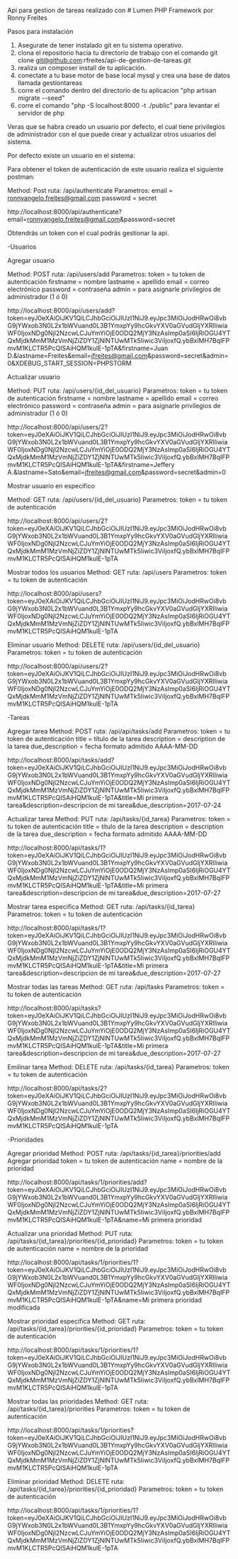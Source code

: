 Api para gestion de tareas realizado con # Lumen PHP Framework por Ronny Freites

Pasos para instalación
1. Asegurate de tener instalado git en tu sistema operativo.
2. clona el repositorio hacia tu directorio de trabajo con el comando git clone git@github.com:rfreites/api-de-gestion-de-tareas.git
3. realiza un composer install de tu aplicación.
4. conectate a tu base motor de base local mysql y crea una base de datos llamada gestiontareas
5. corre el comando dentro del directorio de tu aplicacion "php artisan migrate --seed"
6. corre el comando "php -S localhost:8000 -t ./public" para levantar el servidor de php

Veras que se habra creado un usuario por defecto, el cual tiene privilegios de administrador con el que puede crear
y actualizar otros usuarios del sistema.

Por defecto existe un usuario en el sistema:

Para obtener el token de autenticación de este usuario realiza el siguiente postman:

Method: Post
ruta: /api/authenticate
Parametros:
email = ronnyangelo.freites@gmail.com
password = secret

http://localhost:8000/api/authenticate?email=ronnyangelo.freites@gmail.com&password=secret

Obtendrás un token con el cual podrás gestionar la api.

-Usuarios

Agregar usuario

Method: POST
ruta: /api/users/add
Parametros:
token = tu token de autenticación
firstname = nombre
lastname = apellido
email = correo electrónico
password = contraseña
admin = para asignarle privilegios de administrador (1 ó 0)

http://localhost:8000/api/users/add?token=eyJ0eXAiOiJKV1QiLCJhbGciOiJIUzI1NiJ9.eyJpc3MiOiJodHRwOi8vbG9jYWxob3N0L2x1bWVuand0L3B1YmxpYy9hcGkvYXV0aGVudGljYXRlIiwiaWF0IjoxNDg0NjI2NzcwLCJuYmYiOjE0ODQ2MjY3NzAsImp0aSI6IjRiOGU4YTQxMjdkMmM1MzVmNjZiZDY1ZjNlNTUwMTk5Iiwic3ViIjoxfQ.ybBxlMH7BqIFPmvM1KLCTR5PcQISAiHQM1kulE-1pTA&firstname=Juan D.&lastname=Freites&email=jfreites@gmail.com&password=secret&admin=0&XDEBUG_START_SESSION=PHPSTORM

Actualizar usuario

Method: PUT
ruta: /api/users/{id_del_usuario}
Parametros:
token = tu token de autenticación
firstname = nombre
lastname = apellido
email = correo electrónico
password = contraseña
admin = para asignarle privilegios de administrador (1 ó 0)

http://localhost:8000/api/users/2?token=eyJ0eXAiOiJKV1QiLCJhbGciOiJIUzI1NiJ9.eyJpc3MiOiJodHRwOi8vbG9jYWxob3N0L2x1bWVuand0L3B1YmxpYy9hcGkvYXV0aGVudGljYXRlIiwiaWF0IjoxNDg0NjI2NzcwLCJuYmYiOjE0ODQ2MjY3NzAsImp0aSI6IjRiOGU4YTQxMjdkMmM1MzVmNjZiZDY1ZjNlNTUwMTk5Iiwic3ViIjoxfQ.ybBxlMH7BqIFPmvM1KLCTR5PcQISAiHQM1kulE-1pTA&firstname=Jeffery A.&lastname=Sato&email=jfreites@gmail.com&password=secret&admin=0

Mostrar usuario en especifico

Method: GET
ruta: /api/users/{id_del_usuario}
Parametros:
token = tu token de autenticación

http://localhost:8000/api/users/2?token=eyJ0eXAiOiJKV1QiLCJhbGciOiJIUzI1NiJ9.eyJpc3MiOiJodHRwOi8vbG9jYWxob3N0L2x1bWVuand0L3B1YmxpYy9hcGkvYXV0aGVudGljYXRlIiwiaWF0IjoxNDg0NjI2NzcwLCJuYmYiOjE0ODQ2MjY3NzAsImp0aSI6IjRiOGU4YTQxMjdkMmM1MzVmNjZiZDY1ZjNlNTUwMTk5Iiwic3ViIjoxfQ.ybBxlMH7BqIFPmvM1KLCTR5PcQISAiHQM1kulE-1pTA

Mostrar todos los usuarios
Method: GET
ruta: /api/users
Parametros:
token = tu token de autenticación

http://localhost:8000/api/users?token=eyJ0eXAiOiJKV1QiLCJhbGciOiJIUzI1NiJ9.eyJpc3MiOiJodHRwOi8vbG9jYWxob3N0L2x1bWVuand0L3B1YmxpYy9hcGkvYXV0aGVudGljYXRlIiwiaWF0IjoxNDg0NjI2NzcwLCJuYmYiOjE0ODQ2MjY3NzAsImp0aSI6IjRiOGU4YTQxMjdkMmM1MzVmNjZiZDY1ZjNlNTUwMTk5Iiwic3ViIjoxfQ.ybBxlMH7BqIFPmvM1KLCTR5PcQISAiHQM1kulE-1pTA

Eliminar usuario
Method: DELETE
ruta: /api/users/{id_del_usuario}
Parametros:
token = tu token de autenticación

http://localhost:8000/api/users/2?token=eyJ0eXAiOiJKV1QiLCJhbGciOiJIUzI1NiJ9.eyJpc3MiOiJodHRwOi8vbG9jYWxob3N0L2x1bWVuand0L3B1YmxpYy9hcGkvYXV0aGVudGljYXRlIiwiaWF0IjoxNDg0NjI2NzcwLCJuYmYiOjE0ODQ2MjY3NzAsImp0aSI6IjRiOGU4YTQxMjdkMmM1MzVmNjZiZDY1ZjNlNTUwMTk5Iiwic3ViIjoxfQ.ybBxlMH7BqIFPmvM1KLCTR5PcQISAiHQM1kulE-1pTA

-Tareas

Agregar tarea
Method: POST
ruta: /api/api/tasks/add
Parametros:
token = tu token de autenticación
title = título de la tarea
description = description de la tarea
due_description = fecha formato admitido AAAA-MM-DD

http://localhost:8000/api/tasks/add?token=eyJ0eXAiOiJKV1QiLCJhbGciOiJIUzI1NiJ9.eyJpc3MiOiJodHRwOi8vbG9jYWxob3N0L2x1bWVuand0L3B1YmxpYy9hcGkvYXV0aGVudGljYXRlIiwiaWF0IjoxNDg0NjI2NzcwLCJuYmYiOjE0ODQ2MjY3NzAsImp0aSI6IjRiOGU4YTQxMjdkMmM1MzVmNjZiZDY1ZjNlNTUwMTk5Iiwic3ViIjoxfQ.ybBxlMH7BqIFPmvM1KLCTR5PcQISAiHQM1kulE-1pTA&title=Mi primera tarea&description=descripcion de mi tarea&due_description=2017-07-24

Actualizar tarea
Method: PUT
ruta: /api/tasks/{id_tarea}
Parametros:
token = tu token de autenticación
title = título de la tarea
description = description de la tarea
due_description = fecha formato admitido AAAA-MM-DD

http://localhost:8000/api/tasks/1?token=eyJ0eXAiOiJKV1QiLCJhbGciOiJIUzI1NiJ9.eyJpc3MiOiJodHRwOi8vbG9jYWxob3N0L2x1bWVuand0L3B1YmxpYy9hcGkvYXV0aGVudGljYXRlIiwiaWF0IjoxNDg0NjI2NzcwLCJuYmYiOjE0ODQ2MjY3NzAsImp0aSI6IjRiOGU4YTQxMjdkMmM1MzVmNjZiZDY1ZjNlNTUwMTk5Iiwic3ViIjoxfQ.ybBxlMH7BqIFPmvM1KLCTR5PcQISAiHQM1kulE-1pTA&title=Mi primera tarea&description=descripcion de mi tarea&due_description=2017-07-27

Mostrar tarea especifica
Method: GET
ruta: /api/tasks/{id_tarea}
Parametros:
token = tu token de autenticación

http://localhost:8000/api/tasks/1?token=eyJ0eXAiOiJKV1QiLCJhbGciOiJIUzI1NiJ9.eyJpc3MiOiJodHRwOi8vbG9jYWxob3N0L2x1bWVuand0L3B1YmxpYy9hcGkvYXV0aGVudGljYXRlIiwiaWF0IjoxNDg0NjI2NzcwLCJuYmYiOjE0ODQ2MjY3NzAsImp0aSI6IjRiOGU4YTQxMjdkMmM1MzVmNjZiZDY1ZjNlNTUwMTk5Iiwic3ViIjoxfQ.ybBxlMH7BqIFPmvM1KLCTR5PcQISAiHQM1kulE-1pTA&title=Mi primera tarea&description=descripcion de mi tarea&due_description=2017-07-27

Mostrar todas las tareas
Method: GET
ruta: /api/tasks
Parametros:
token = tu token de autenticación

http://localhost:8000/api/tasks?token=eyJ0eXAiOiJKV1QiLCJhbGciOiJIUzI1NiJ9.eyJpc3MiOiJodHRwOi8vbG9jYWxob3N0L2x1bWVuand0L3B1YmxpYy9hcGkvYXV0aGVudGljYXRlIiwiaWF0IjoxNDg0NjI2NzcwLCJuYmYiOjE0ODQ2MjY3NzAsImp0aSI6IjRiOGU4YTQxMjdkMmM1MzVmNjZiZDY1ZjNlNTUwMTk5Iiwic3ViIjoxfQ.ybBxlMH7BqIFPmvM1KLCTR5PcQISAiHQM1kulE-1pTA&title=Mi primera tarea&description=descripcion de mi tarea&due_description=2017-07-27

Emilinar tarea
Method: DELETE
ruta: /api/tasks/{id_tarea}
Parametros:
token = tu token de autenticación

http://localhost:8000/api/tasks/2?token=eyJ0eXAiOiJKV1QiLCJhbGciOiJIUzI1NiJ9.eyJpc3MiOiJodHRwOi8vbG9jYWxob3N0L2x1bWVuand0L3B1YmxpYy9hcGkvYXV0aGVudGljYXRlIiwiaWF0IjoxNDg0NjI2NzcwLCJuYmYiOjE0ODQ2MjY3NzAsImp0aSI6IjRiOGU4YTQxMjdkMmM1MzVmNjZiZDY1ZjNlNTUwMTk5Iiwic3ViIjoxfQ.ybBxlMH7BqIFPmvM1KLCTR5PcQISAiHQM1kulE-1pTA

-Prioridades

Agregar prioridad
Method: POST
ruta: /api/tasks/{id_tarea}/priorities/add
Agregar prioridad
token = tu token de autenticación
name = nombre de la prioridad

http://localhost:8000/api/tasks/1/priorities/add?token=eyJ0eXAiOiJKV1QiLCJhbGciOiJIUzI1NiJ9.eyJpc3MiOiJodHRwOi8vbG9jYWxob3N0L2x1bWVuand0L3B1YmxpYy9hcGkvYXV0aGVudGljYXRlIiwiaWF0IjoxNDg0NjI2NzcwLCJuYmYiOjE0ODQ2MjY3NzAsImp0aSI6IjRiOGU4YTQxMjdkMmM1MzVmNjZiZDY1ZjNlNTUwMTk5Iiwic3ViIjoxfQ.ybBxlMH7BqIFPmvM1KLCTR5PcQISAiHQM1kulE-1pTA&name=Mi primera prioridad

Actualizar una prioridad
Method: PUT
ruta: /api/tasks/{id_tarea}/priorities/{id_prioridad}
Parametros:
token = tu token de autenticación
name = nombre de la prioridad

http://localhost:8000/api/tasks/1/priorities/1?token=eyJ0eXAiOiJKV1QiLCJhbGciOiJIUzI1NiJ9.eyJpc3MiOiJodHRwOi8vbG9jYWxob3N0L2x1bWVuand0L3B1YmxpYy9hcGkvYXV0aGVudGljYXRlIiwiaWF0IjoxNDg0NjI2NzcwLCJuYmYiOjE0ODQ2MjY3NzAsImp0aSI6IjRiOGU4YTQxMjdkMmM1MzVmNjZiZDY1ZjNlNTUwMTk5Iiwic3ViIjoxfQ.ybBxlMH7BqIFPmvM1KLCTR5PcQISAiHQM1kulE-1pTA&name=Mi primera prioridad modificada

Mostrar prioridad especifica
Method: GET
ruta: /api/tasks/{id_tarea}/priorities/{id_prioridad}
Parametros:
token = tu token de autenticación

http://localhost:8000/api/tasks/1/priorities/1?token=eyJ0eXAiOiJKV1QiLCJhbGciOiJIUzI1NiJ9.eyJpc3MiOiJodHRwOi8vbG9jYWxob3N0L2x1bWVuand0L3B1YmxpYy9hcGkvYXV0aGVudGljYXRlIiwiaWF0IjoxNDg0NjI2NzcwLCJuYmYiOjE0ODQ2MjY3NzAsImp0aSI6IjRiOGU4YTQxMjdkMmM1MzVmNjZiZDY1ZjNlNTUwMTk5Iiwic3ViIjoxfQ.ybBxlMH7BqIFPmvM1KLCTR5PcQISAiHQM1kulE-1pTA

Mostrar todas las prioridades
Method: GET
ruta: /api/tasks/{id_tarea}/priorities
Parametros:
token = tu token de autenticación

http://localhost:8000/api/tasks/1/priorities?token=eyJ0eXAiOiJKV1QiLCJhbGciOiJIUzI1NiJ9.eyJpc3MiOiJodHRwOi8vbG9jYWxob3N0L2x1bWVuand0L3B1YmxpYy9hcGkvYXV0aGVudGljYXRlIiwiaWF0IjoxNDg0NjI2NzcwLCJuYmYiOjE0ODQ2MjY3NzAsImp0aSI6IjRiOGU4YTQxMjdkMmM1MzVmNjZiZDY1ZjNlNTUwMTk5Iiwic3ViIjoxfQ.ybBxlMH7BqIFPmvM1KLCTR5PcQISAiHQM1kulE-1pTA


Eliminar prioridad
Method: DELETE
ruta: /api/tasks/{id_tarea}/priorities/{id_prioridad}
Parametros:
token = tu token de autenticación

http://localhost:8000/api/tasks/1/priorities/1?token=eyJ0eXAiOiJKV1QiLCJhbGciOiJIUzI1NiJ9.eyJpc3MiOiJodHRwOi8vbG9jYWxob3N0L2x1bWVuand0L3B1YmxpYy9hcGkvYXV0aGVudGljYXRlIiwiaWF0IjoxNDg0NjI2NzcwLCJuYmYiOjE0ODQ2MjY3NzAsImp0aSI6IjRiOGU4YTQxMjdkMmM1MzVmNjZiZDY1ZjNlNTUwMTk5Iiwic3ViIjoxfQ.ybBxlMH7BqIFPmvM1KLCTR5PcQISAiHQM1kulE-1pTA


